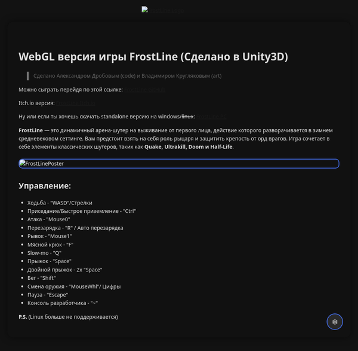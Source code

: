<html lang="ru">
<head>
    <meta charset="UTF-8">
    <meta name="viewport" content="width=device-width, initial-scale=1.0">
    <title>FrostLine</title>
    <style>
        body {
            background-color: #121212;
            color: #e0e0e0;
            font-family: 'Segoe UI', Arial, sans-serif;
            margin: 0;
            min-height: 100vh;
            position: relative;
            overflow-x: hidden;
            padding: 20px;
            line-height: 1.6;
            max-width: 1200px;
            margin: 0 auto;
        }
        .header-logo {
            display: block;
            margin: 0 auto 20px;
            max-width: 200px;
            height: auto;
            cursor: pointer;
            transition: transform 0.3s ease;
        }
        .header-logo:hover {
            transform: scale(1.05);
        }
        .content-container {
            position: relative;
            z-index: 1;
            background-color: rgba(18, 18, 18, 0.9);
            padding: 30px;
            border-radius: 15px;
            box-shadow: 0 0 20px rgba(0, 0, 0, 0.5);
            backdrop-filter: blur(5px);
        }
        .clickable-image {
            cursor: pointer;
            transition: transform 0.3s ease, box-shadow 0.3s ease;
            border: 2px solid #4169E1;
            border-radius: 10px;
            max-width: 100%;
            height: auto;
            display: block;
            margin: 20px auto;
        }
        .clickable-image:hover {
            transform: scale(1.02) translateY(-2px);
            box-shadow: 0 4px 15px rgba(65, 105, 225, 0.4);
        }
        .image-modal {
            display: none;
            position: fixed;
            top: 50%;
            left: 50%;
            transform: translate(-50%, -50%);
            width: 90%;
            max-width: 800px;
            background-color: rgba(0, 0, 0, 0.95);
            padding: 20px;
            border-radius: 15px;
            z-index: 1001;
            text-align: center;
            overflow: hidden;
        }
        .image-modal img {
            max-width: 100%;
            max-height: 80vh;
            border-radius: 10px;
            border: 2px solid #4169E1;
            transition: transform 0.3s ease;
        }
        .image-modal.open img {
            transform: scale(1.35);
        }
        .close {
            position: absolute;
            top: 10px;
            right: 20px;
            color: white;
            font-size: 30px;
            cursor: pointer;
            z-index: 1002;
        }
        .close:hover {
            color: #ccc;
        }
        .snowflake {
            position: fixed;
            width: 10px;
            height: 10px;
            background: white;
            border-radius: 50%;
            pointer-events: none;
            z-index: 9999;
            filter: blur(1px);
            top: 0;
            animation: snowfall linear infinite;
        }
        .easter-egg-button {
            position: fixed;
            bottom: 20px;
            right: 20px;
            width: 40px;
            height: 40px;
            background-color: rgba(255, 255, 255, 0.1);
            border-radius: 50%;
            cursor: pointer;
            z-index: 1000;
            border: 2px solid #4169E1;
            transition: all 0.3s ease;
        }
        .easter-egg-button:hover {
            background-color: rgba(65, 105, 225, 0.3);
            transform: scale(1.1);
        }
        .easter-egg-button::after {
            content: "❄️";
            position: absolute;
            font-size: 20px;
            top: 50%;
            left: 50%;
            transform: translate(-50%, -50%);
        }
        @keyframes snowfall {
            0% {
                transform: translateY(0vh) translateX(0) rotate(0deg);
                opacity: 1;
            }
            100% {
                transform: translateY(100vh) translateX(20vw) rotate(360deg);
                opacity: 0.3;
            }
        }
        @media (max-width: 768px) {
            body {
                padding: 10px;
            }
            .content-container {
                padding: 15px;
            }
            h1 {
                font-size: 2em;
            }
        }
    </style>
</head>
<body>
    <a href="https://github.com/user-attachments/assets/24c8490e-d321-438e-8125-5e51a37249b4">
        <img src="https://github.com/user-attachments/assets/24c8490e-d321-438e-8125-5e51a37249b4" alt="FrostLine Logo" class="header-logo">
    </a>
    <div class="content-container">
        <h1>WebGL версия игры <strong>FrostLine</strong> (Сделано в Unity3D)</h1>
        <blockquote>
            <p>Сделано Александром Дробовым (code) и Владимиром Кругляковым (art)</p>
        </blockquote>
        <p>Можно сыграть перейдя по этой ссылке: <a href="https://clck.ru/3GM46t">FrostLine GitHub</a></p>
        <p>Itch.io версия: <a href="https://mramorlomai.itch.io/frostline">FrostLine Itch.io</a></p>
        <p>Ну или если ты хочешь скачать standalone версию на windows/<s>linux</s>: <a href="https://disk.yandex.ru/d/E8916kl56iHSUw">FrostLine PC</a></p>
        <p><strong>FrostLine</strong> — это динамичный арена-шутер на выживание от первого лица, действие которого разворачивается в зимнем средневековом сеттинге. Вам предстоит взять на себя роль рыцаря и защитить крепость от орд врагов. Игра сочетает в себе элементы классических шутеров, таких как <strong>Quake, Ultrakill, Doom и Half-Life</strong>.</p>
        <img src="https://github.com/user-attachments/assets/3db32614-dff6-4eca-acd0-79268bc0a492" 
             alt="FrostLinePoster" 
             class="clickable-image" />
        <h2>Управление:</h2>
        <ul>
            <li>Ходьба - "WASD"/Стрелки</li>
            <li>Приседание/Быстрое приземление - "Ctrl"</li>
            <li>Атака - "Mouse0"</li>
            <li>Перезарядка - "R" / Авто перезарядка</li>
            <li>Рывок - "Mouse1"</li>
            <li>Мясной крюк - "F"</li>
            <li>Slow-mo - "Q"</li>
            <li>Прыжок - "Space"</li>
            <li>Двойной прыжок - 2x "Space"</li>
            <li>Бег - "Shift"</li>
            <li>Смена оружия - "MouseWhl"/ Цифры</li>
            <li>Пауза - "Escape"</li>
            <li>Консоль разработчика - "~"</li>
        </ul>
        <p><strong>P.S.</strong> (Linux больше не поддерживается)</p>
        <!-- Модальное окно для изображений -->
        <div id="imageModal" class="image-modal">
            <span class="close">&times;</span>
            <img id="modalImage" src="" alt="Увеличенное изображение" />
        </div>
        <!-- Кнопка для пасхалки -->
        <div id="easterEggButton" class="easter-egg-button"></div>
        <!-- Модальное окно для пасхалки -->
        <div id="easterEggModal" class="image-modal">
            <span class="close">&times;</span>
            <img id="easterEggImage" src="" alt="Пасхалка" />
        </div>
    </div>
    <script>
        document.addEventListener('DOMContentLoaded', () => {
            const imageModal = document.getElementById('imageModal');
            const modalImage = document.getElementById('modalImage');
            const closeButtons = document.querySelectorAll('.close');

            document.querySelectorAll('.clickable-image').forEach(img => {
                img.addEventListener('click', () => {
                    modalImage.src = img.src;
                    imageModal.style.display = 'block';
                    imageModal.classList.add('open');
                });
            });

            const easterEggImages = [
                "https://github.com/user-attachments/assets/bdd53968-57fc-43e7-b121-f0690855bff6",
                "https://github.com/user-attachments/assets/2de2e4af-76ef-47b9-bfe2-dc344c995a9b",
                "https://github.com/user-attachments/assets/2f02bba7-83b3-4b60-b6bf-c374afd0e829"
            ];
            const easterEggButton = document.getElementById('easterEggButton');
            const easterEggModal = document.getElementById('easterEggModal');
            const easterEggImage = document.getElementById('easterEggImage');

            easterEggButton.addEventListener('click', (e) => {
                e.stopPropagation();
                const randomIndex = Math.floor(Math.random() * easterEggImages.length);
                easterEggImage.src = easterEggImages[randomIndex];
                easterEggModal.style.display = 'block';
                easterEggModal.classList.add('open');
            });

            closeButtons.forEach(btn => {
                btn.addEventListener('click', () => {
                    imageModal.style.display = 'none';
                    easterEggModal.style.display = 'none';
                    imageModal.classList.remove('open');
                    easterEggModal.classList.remove('open');
                });
            });

            window.addEventListener('click', (event) => {
                if (event.target === imageModal || event.target === easterEggModal) {
                    imageModal.style.display = 'none';
                    easterEggModal.style.display = 'none';
                    imageModal.classList.remove('open');
                    easterEggModal.classList.remove('open');
                }
            });

            modalImage.onerror = easterEggImage.onerror = function() {
                console.error("Ошибка загрузки изображения:", this.src);
                this.parentElement.style.display = 'none';
            };

            function createSnowflake() {
                const snowflake = document.createElement('div');
                snowflake.classList.add('snowflake');
                snowflake.style.left = Math.random() * 100 + 'vw';
                snowflake.style.opacity = Math.random() * 0.6 + 0.3;
                const size = Math.random() * 8 + 4;
                snowflake.style.width = size + 'px';
                snowflake.style.height = size + 'px';
                const duration = Math.random() * 3 + 5;
                snowflake.style.animation = `snowfall ${duration}s linear infinite`;
                document.body.appendChild(snowflake);
                setTimeout(() => snowflake.remove(), duration * 1000 + 1000);
            }

            const isMobile = /Mobi|Android/i.test(navigator.userAgent);
            setInterval(createSnowflake, isMobile ? 150 : 80);
        });
    </script>
</body>
</html>